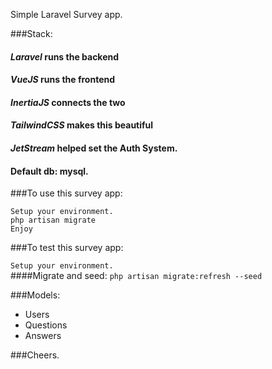 Simple Laravel Survey app.

###Stack:
#### *Laravel* runs the backend
#### *VueJS* runs the frontend
#### *InertiaJS* connects the two
#### *TailwindCSS* makes this beautiful
#### *JetStream* helped set the Auth System.
#### Default db: mysql.

###To use this survey app:

`Setup your environment.`<br>
`php artisan migrate`<br>
`Enjoy`

###To test this survey app:

`Setup your environment.`<br>
####Migrate and seed:
`php artisan migrate:refresh --seed`


###Models:

- Users
- Questions
- Answers

###Cheers.
